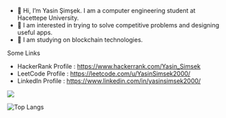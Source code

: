 - 👋 Hi, I’m Yasin Şimşek. I am a computer engineering student at Hacettepe University.
- 👀 I am interested in trying to solve competitive problems and designing useful apps.
- 👀 I am studying on blockchain technologies.

Some Links

- HackerRank Profile : https://www.hackerrank.com/Yasin_Simsek 
- LeetCode Profile   : https://leetcode.com/u/YasinSimsek2000/
- LinkedIn Profile   : https://www.linkedin.com/in/yasinsimsek2000/

<a href="">
  <img align="centre" src="https://github-readme-stats.vercel.app/api?username=YasinSimsek2000&count_private=true&include_all_commits=true&show_icons=true&title_color=007bff&text_color=e7e7e7&icon_color=007bff&bg_color=171c28" />
<a />
  
![Top Langs](https://github-readme-stats.vercel.app/api/top-langs/?username=YasinSimsek2000&layout=compact&title_color=007bff&text_color=e7e7e7&icon_color=007bff&bg_color=171c28)
